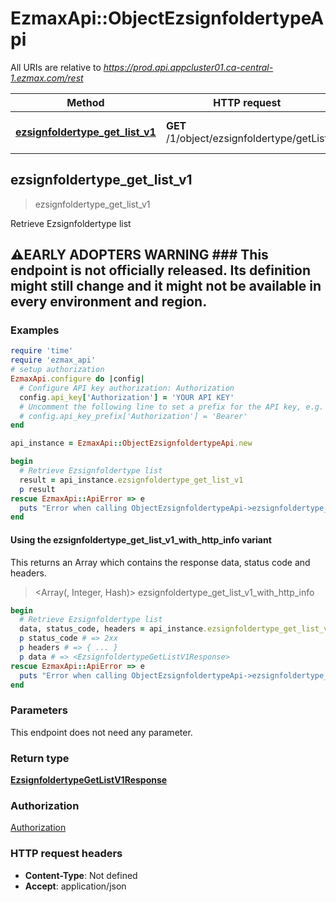 # EzmaxApi::ObjectEzsignfoldertypeApi

All URIs are relative to *https://prod.api.appcluster01.ca-central-1.ezmax.com/rest*

| Method | HTTP request | Description |
| ------ | ------------ | ----------- |
| [**ezsignfoldertype_get_list_v1**](ObjectEzsignfoldertypeApi.md#ezsignfoldertype_get_list_v1) | **GET** /1/object/ezsignfoldertype/getList | Retrieve Ezsignfoldertype list |


## ezsignfoldertype_get_list_v1

> <EzsignfoldertypeGetListV1Response> ezsignfoldertype_get_list_v1

Retrieve Ezsignfoldertype list

## ⚠️EARLY ADOPTERS WARNING  ### This endpoint is not officially released. Its definition might still change and it might not be available in every environment and region.

### Examples

```ruby
require 'time'
require 'ezmax_api'
# setup authorization
EzmaxApi.configure do |config|
  # Configure API key authorization: Authorization
  config.api_key['Authorization'] = 'YOUR API KEY'
  # Uncomment the following line to set a prefix for the API key, e.g. 'Bearer' (defaults to nil)
  # config.api_key_prefix['Authorization'] = 'Bearer'
end

api_instance = EzmaxApi::ObjectEzsignfoldertypeApi.new

begin
  # Retrieve Ezsignfoldertype list
  result = api_instance.ezsignfoldertype_get_list_v1
  p result
rescue EzmaxApi::ApiError => e
  puts "Error when calling ObjectEzsignfoldertypeApi->ezsignfoldertype_get_list_v1: #{e}"
end
```

#### Using the ezsignfoldertype_get_list_v1_with_http_info variant

This returns an Array which contains the response data, status code and headers.

> <Array(<EzsignfoldertypeGetListV1Response>, Integer, Hash)> ezsignfoldertype_get_list_v1_with_http_info

```ruby
begin
  # Retrieve Ezsignfoldertype list
  data, status_code, headers = api_instance.ezsignfoldertype_get_list_v1_with_http_info
  p status_code # => 2xx
  p headers # => { ... }
  p data # => <EzsignfoldertypeGetListV1Response>
rescue EzmaxApi::ApiError => e
  puts "Error when calling ObjectEzsignfoldertypeApi->ezsignfoldertype_get_list_v1_with_http_info: #{e}"
end
```

### Parameters

This endpoint does not need any parameter.

### Return type

[**EzsignfoldertypeGetListV1Response**](EzsignfoldertypeGetListV1Response.md)

### Authorization

[Authorization](../README.md#Authorization)

### HTTP request headers

- **Content-Type**: Not defined
- **Accept**: application/json

